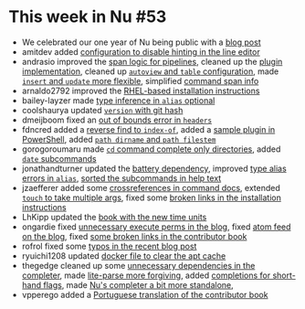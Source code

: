 # This week in Nu #53

- We celebrated our one year of Nu being public with a [blog post](http://www.nushell.sh/blog/2020/08/23/year_of_nushell.html)
- amitdev added [configuration to disable hinting in the line editor](https://github.com/nushell/nushell/pull/2405)
- andrasio improved the [span logic for pipelines](https://github.com/nushell/nushell/pull/2441), cleaned up the [plugin implementation](https://github.com/nushell/nushell/pull/2433), cleaned up [`autoview` and `table` configuration](https://github.com/nushell/nushell/pull/2425), made [`insert` and `update` more flexible](https://github.com/nushell/nushell/pull/2423), simplified [command span info](https://github.com/nushell/nushell/pull/2404)
- arnaldo2792 improved the [RHEL-based installation instructions](https://github.com/nushell/book/pull/126)
- bailey-layzer made [type inference in `alias` optional](https://github.com/nushell/nushell/pull/2418)
- coolshaurya updated [`version` with git hash](https://github.com/nushell/nushell/pull/2390)
- dmeijboom fixed an [out of bounds error in `headers`](https://github.com/nushell/nushell/pull/2437)
- fdncred added a [reverse find to `index-of`](https://github.com/nushell/nushell/pull/2430), added a [sample plugin in PowerShell](https://github.com/nushell/nushell/pull/2429), added [`path dirname` and `path filestem`](https://github.com/nushell/nushell/pull/2428)
- gorogoroumaru made [`cd` command complete only directories](https://github.com/nushell/nushell/pull/2431), added [`date` subcommands](https://github.com/nushell/nushell/pull/2383)
- jonathandturner updated the [battery dependency](https://github.com/nushell/nushell/pull/2413), improved [type alias errors in `alias`](https://github.com/nushell/nushell/pull/2399), [sorted the subcommands in help text](https://github.com/nushell/nushell/pull/2396)
- jzaefferer added some [crossreferences in command docs](https://github.com/nushell/nushell/pull/2417), extended [`touch` to take multiple args](https://github.com/nushell/nushell/pull/2386), fixed some [broken links in the installation instructions](https://github.com/nushell/nushell.github.io/pull/58)
- LhKipp updated the [book with the new time units](https://github.com/nushell/book/pull/125)
- ongardie fixed [unnecessary execute perms in the blog](https://github.com/nushell/blog/pull/26), fixed [atom feed on the blog](https://github.com/nushell/blog/pull/25), fixed [some broken links in the contributor book](https://github.com/nushell/contributor-book/pull/30)
- rofrol fixed some [typos in the recent blog post](https://github.com/nushell/blog/pull/24)
- ryuichi1208 updated [docker file to clear the apt cache](https://github.com/nushell/nushell/pull/2394)
- thegedge cleaned up some [unnecessary dependencies in the completer](https://github.com/nushell/nushell/pull/2435), made [lite-parse more forgiving](https://github.com/nushell/nushell/pull/2389), added [completions for short-hand flags](https://github.com/nushell/nushell/pull/2388), made [Nu's completer a bit more standalone](https://github.com/nushell/nushell/pull/2387),
- vpperego added a [Portuguese translation of the contributor book](https://github.com/nushell/contributor-book/pull/29)
